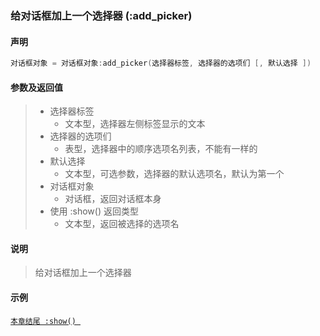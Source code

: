 ### 给对话框加上一个选择器 (**:add\_picker**)


#### 声明
```lua
对话框对象 = 对话框对象:add_picker(选择器标签, 选择器的选项们 [, 默认选择 ])
```

#### 参数及返回值
> - 选择器标签
>   - 文本型，选择器左侧标签显示的文本
> - 选择器的选项们
>   - 表型，选择器中的顺序选项名列表，不能有一样的
> - 默认选择
>   - 文本型，可选参数，选择器的默认选项名，默认为第一个
> - 对话框对象
>   - 对话框，返回对话框本身
> - 使用 :show\(\) 返回类型
>   - 文本型，返回被选择的选项名


#### 说明
> 给对话框加上一个选择器  

#### 示例  
[`本章结尾 :show() `](/Handbook/dialog/_show.md)  

